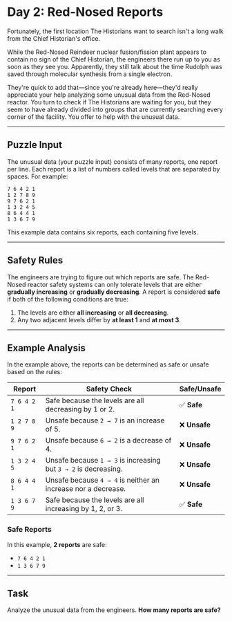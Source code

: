 # Day 2: Red-Nosed Reports

Fortunately, the first location The Historians want to search isn't a long walk from the Chief Historian's office.

While the Red-Nosed Reindeer nuclear fusion/fission plant appears to contain no sign of the Chief Historian, the engineers there run up to you as soon as they see you. Apparently, they still talk about the time Rudolph was saved through molecular synthesis from a single electron.

They're quick to add that—since you're already here—they'd really appreciate your help analyzing some unusual data from the Red-Nosed reactor. You turn to check if The Historians are waiting for you, but they seem to have already divided into groups that are currently searching every corner of the facility. You offer to help with the unusual data.

---

## Puzzle Input

The unusual data (your puzzle input) consists of many reports, one report per line. Each report is a list of numbers called levels that are separated by spaces. For example:

```
7 6 4 2 1
1 2 7 8 9
9 7 6 2 1
1 3 2 4 5
8 6 4 4 1
1 3 6 7 9
```

This example data contains six reports, each containing five levels.

---

## Safety Rules

The engineers are trying to figure out which reports are safe. The Red-Nosed reactor safety systems can only tolerate levels that are either **gradually increasing** or **gradually decreasing**. A report is considered **safe** if both of the following conditions are true:

1. The levels are either **all increasing** or **all decreasing**.
2. Any two adjacent levels differ by **at least 1** and **at most 3**.

---

## Example Analysis

In the example above, the reports can be determined as safe or unsafe based on the rules:

| **Report**    | **Safety Check**                                                             | **Safe/Unsafe** |
|---------------|-----------------------------------------------------------------------------|-----------------|
| `7 6 4 2 1`   | Safe because the levels are all decreasing by 1 or 2.                       | ✅ **Safe**     |
| `1 2 7 8 9`   | Unsafe because `2 → 7` is an increase of 5.                                 | ❌ **Unsafe**   |
| `9 7 6 2 1`   | Unsafe because `6 → 2` is a decrease of 4.                                  | ❌ **Unsafe**   |
| `1 3 2 4 5`   | Unsafe because `1 → 3` is increasing but `3 → 2` is decreasing.             | ❌ **Unsafe**   |
| `8 6 4 4 1`   | Unsafe because `4 → 4` is neither an increase nor a decrease.               | ❌ **Unsafe**   |
| `1 3 6 7 9`   | Safe because the levels are all increasing by 1, 2, or 3.                   | ✅ **Safe**     |

### Safe Reports

In this example, **2 reports** are safe:

- `7 6 4 2 1`
- `1 3 6 7 9`

---

## Task

Analyze the unusual data from the engineers. **How many reports are safe?**